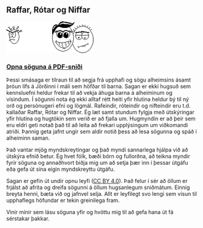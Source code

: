## Raffar, Rótar og Niffar

![Raffar, Rótar og Niffar](raffar_rotar_og_niffar.png?raw=true "Raffar, Rótar og Niffar")

### [Opna söguna á PDF-sniði](Raffar_Rotar_og_Niffar.pdf?raw=true)

Þessi smásaga er tilraun til að segja frá upphafi og sögu alheimsins ásamt þróun lífs á Jörðinni í máli sem höfðar til barna. Sagan er ekki hugsuð sem kennsluefni heldur frekar til að vekja áhuga barna á alheiminum og vísindum. Í sögunni nota ég ekki alltaf rétt heiti yfir hlutina heldur bý til ný orð og persónugeri efni og lögmál. Rafeindir, róteindir og nifteindir eru t.d. kallaðar Raffar, Rótar og Niffar. Ég læt samt stundum fylgja með útskýringar yfir hlutina og hugtökin sem verið er að fjalla um. Hugmyndin er að þeir sem eru eldri geti notað það til að leita að frekari upplýsingum um viðkomandi atriði. Þannig geta jafnt ungir sem aldir notið þess að lesa sögunna og spáð í alheiminn saman.

Það vantar mjög myndskreytingar og það myndi sannarlega hjálpa við að útskýra efnið betur. Ég hvet fólk, bæði börn og fullorðna, að teikna myndir fyrir söguna og annaðhvort biðja mig um að setja þær inn í þessar útgáfu eða gefa út sína eigin myndskreyttu útgáfu.

Sagan er gefin út undir opnu leyfi ([CC BY 4.0](http://creativecommons.org/licenses/by/4.0/)). Það felur í sér að öllum er frjálst að afrita og dreifa sögunni á öllum hugsanlegum sniðmátum. Einnig breyta henni, bæta við og jafnvel selja. Allt er leyfilegt svo lengi sem vísun til upphaflegs höfundar er tekin greinilega fram. 

Vinir mínir sem lásu söguna yfir og hvöttu mig til að gefa hana út fá sérstakar þakkar.

